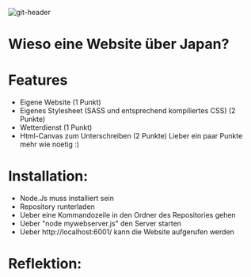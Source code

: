
![git-header](https://user-images.githubusercontent.com/83594506/145615409-95987c78-5c73-40cd-93bd-978af43286a5.jpeg)
# Wieso eine Website über Japan?

# Features
- Eigene Website (1 Punkt)
- Eigenes Stylesheet (SASS und entsprechend kompiliertes CSS) (2 Punkte)
- Wetterdienst (1 Punkt)
- Html-Canvas zum Unterschreiben (2 Punkte)
Lieber ein paar Punkte mehr wie noetig :)

# Installation:
- Node.Js muss installiert sein
- Repository runterladen
- Ueber eine Kommandozeile in den Ordner des Repositories gehen
- Ueber "node mywebserver.js" den Server starten
- Ueber http://localhost:6001/ kann die Website aufgerufen werden

# Reflektion:

